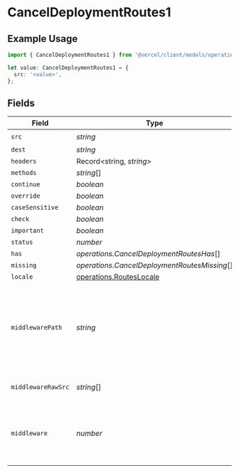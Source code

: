 # CancelDeploymentRoutes1

## Example Usage

```typescript
import { CancelDeploymentRoutes1 } from '@vercel/client/models/operations';

let value: CancelDeploymentRoutes1 = {
  src: '<value>',
};
```

## Fields

| Field              | Type                                                               | Required           | Description                                                                                           |
| ------------------ | ------------------------------------------------------------------ | ------------------ | ----------------------------------------------------------------------------------------------------- |
| `src`              | _string_                                                           | :heavy_check_mark: | N/A                                                                                                   |
| `dest`             | _string_                                                           | :heavy_minus_sign: | N/A                                                                                                   |
| `headers`          | Record<string, _string_>                                           | :heavy_minus_sign: | N/A                                                                                                   |
| `methods`          | _string_[]                                                         | :heavy_minus_sign: | N/A                                                                                                   |
| `continue`         | _boolean_                                                          | :heavy_minus_sign: | N/A                                                                                                   |
| `override`         | _boolean_                                                          | :heavy_minus_sign: | N/A                                                                                                   |
| `caseSensitive`    | _boolean_                                                          | :heavy_minus_sign: | N/A                                                                                                   |
| `check`            | _boolean_                                                          | :heavy_minus_sign: | N/A                                                                                                   |
| `important`        | _boolean_                                                          | :heavy_minus_sign: | N/A                                                                                                   |
| `status`           | _number_                                                           | :heavy_minus_sign: | N/A                                                                                                   |
| `has`              | _operations.CancelDeploymentRoutesHas_[]                           | :heavy_minus_sign: | N/A                                                                                                   |
| `missing`          | _operations.CancelDeploymentRoutesMissing_[]                       | :heavy_minus_sign: | N/A                                                                                                   |
| `locale`           | [operations.RoutesLocale](../../models/operations/routeslocale.md) | :heavy_minus_sign: | N/A                                                                                                   |
| `middlewarePath`   | _string_                                                           | :heavy_minus_sign: | A middleware key within the `output` key under the build result. Overrides a `middleware` definition. |
| `middlewareRawSrc` | _string_[]                                                         | :heavy_minus_sign: | The original middleware matchers.                                                                     |
| `middleware`       | _number_                                                           | :heavy_minus_sign: | A middleware index in the `middleware` key under the build result                                     |
